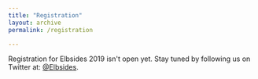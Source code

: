 ```yaml
---
title: "Registration"
layout: archive
permalink: /registration

---
```


Registration for Elbsides 2019    isn't open yet. Stay tuned by following us on Twitter at: [@Elbsides](https://twitter.com/elbsides).
